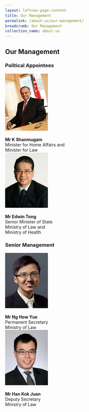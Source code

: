 ```yaml
---
layout: leftnav-page-content
title: Our Management
permalink: /about-us/our-management/
breadcrumb: Our Management
collection_name: about-us
---
```


Our Management
---

<style>
  .image{width= 400px; height= 200px;}
  img{max-width= 100%;}
</style>

### **Political Appointees**

<div class="image">
  <img src="/images/1510806764644.jpg"></div><br>
  <b>Mr K Shanmugam</b><br>
  Minister for Home Affairs and<br>
  Minister for Law<br>

<div class="image">
  <img src="/images/1532069362285.jpg"></div><br>
  <b>Mr Edwin Tong</b><br>
  Senior Minister of State<br>
  Ministry of Law and<br>
  Ministry of Health<br>

### **Senior Management**

<div class="image">
  <img src="/images/1514972152202.jpg"></div><br>
  <b>Mr Ng How Yue</b><br>
  Permanent Secretary<br>
  Ministry of Law<br>

<div class="image">
  <img src="/images/1515047430356.jpg"></div><br>
  <b>Mr Han Kok Juan</b><br>
  Deputy Secretary<br>
  Ministry of Law<br>
